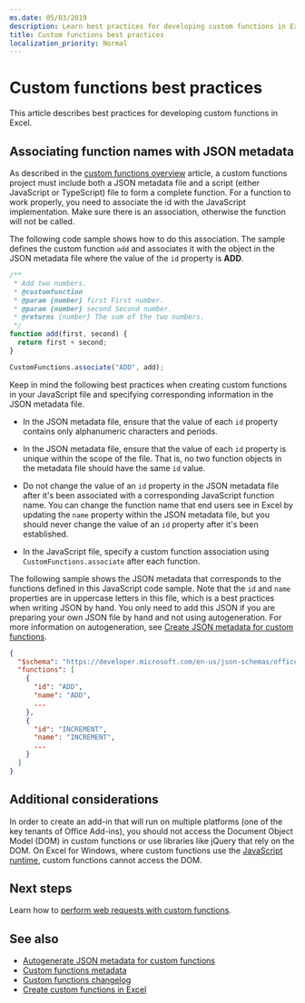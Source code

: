 ```yaml
---
ms.date: 05/03/2019
description: Learn best practices for developing custom functions in Excel.
title: Custom functions best practices
localization_priority: Normal
---
```


# Custom functions best practices

This article describes best practices for developing custom functions in Excel.

## Associating function names with JSON metadata

As described in the [custom functions overview](custom-functions-overview.md) article, a custom functions project must include both a JSON metadata file and a script (either JavaScript or TypeScript) file to form a complete function. For a function to work properly, you need to associate the id with the JavaScript implementation. Make sure there is an association, otherwise the function will not be called.

The following code sample shows how to do this association. The sample defines the custom function `add` and associates it with the object in the JSON metadata file where the value of the `id` property is **ADD**.

```js
/**
 * Add two numbers.
 * @customfunction
 * @param {number} first First number.
 * @param {number} second Second number.
 * @returns {number} The sum of the two numbers.
 */
function add(first, second) {
  return first + second;
}

CustomFunctions.associate("ADD", add);
```

Keep in mind the following best practices when creating custom functions in your JavaScript file and specifying corresponding information in the JSON metadata file.

* In the JSON metadata file, ensure that the value of each `id` property contains only alphanumeric characters and periods.

* In the JSON metadata file, ensure that the value of each `id` property is unique within the scope of the file. That is, no two function objects in the metadata file should have the same `id` value.

* Do not change the value of an `id` property in the JSON metadata file after it's been associated with a corresponding JavaScript function name. You can change the function name that end users see in Excel by updating the `name` property within the JSON metadata file, but you should never change the value of an `id` property after it's been established.

* In the JavaScript file, specify a custom function association using `CustomFunctions.associate` after each function.

The following sample shows the JSON metadata that corresponds to the functions defined in this JavaScript code sample. Note that the `id` and `name` properties are in uppercase letters in this file, which is a best practices when writing JSON by hand. You only need to add this JSON if you are preparing your own JSON file by hand and not using autogeneration. For more information on autogeneration, see [Create JSON metadata for custom functions](custom-functions-json-autogeneration.md).

```json
{
  "$schema": "https://developer.microsoft.com/en-us/json-schemas/office-js/custom-functions.schema.json",
  "functions": [
    {
      "id": "ADD",
      "name": "ADD",
      ...
    },
    {
      "id": "INCREMENT",
      "name": "INCREMENT",
      ...
    }
  ]
}
```

## Additional considerations

In order to create an add-in that will run on multiple platforms (one of the key tenants of Office Add-ins), you should not access the Document Object Model (DOM) in custom functions or use libraries like jQuery that rely on the DOM. On Excel for Windows, where custom functions use the [JavaScript runtime](custom-functions-runtime.md), custom functions cannot access the DOM.

## Next steps
Learn how to [perform web requests with custom functions](custom-functions-web-reqs.md).

## See also

* [Autogenerate JSON metadata for custom functions](custom-functions-json-autogeneration.md)
* [Custom functions metadata](custom-functions-json.md)
* [Custom functions changelog](custom-functions-changelog.md)
* [Create custom functions in Excel](custom-functions-overview.md)